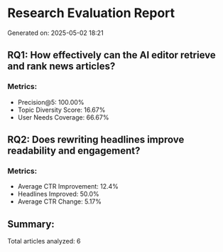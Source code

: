 
# Research Evaluation Report
Generated on: 2025-05-02 18:21

## RQ1: How effectively can the AI editor retrieve and rank news articles?

### Metrics:
- Precision@5: 100.00%
- Topic Diversity Score: 16.67%
- User Needs Coverage: 66.67%

## RQ2: Does rewriting headlines improve readability and engagement?

### Metrics:
- Average CTR Improvement: 12.4%
- Headlines Improved: 50.0%
- Average CTR Change: 5.17%

## Summary:
Total articles analyzed: 6
